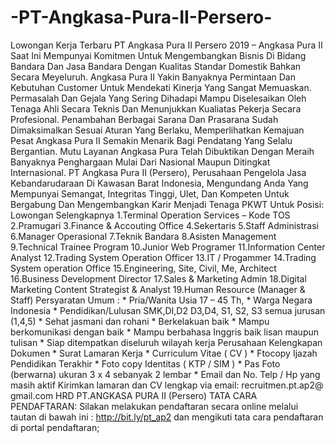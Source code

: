 # -PT-Angkasa-Pura-II-Persero-
Lowongan Kerja Terbaru PT Angkasa Pura II Persero 2019 – Angkasa Pura II Saat Ini Mempunyai Komitmen Untuk Mengembangkan Bisnis Di Bidang Bandara Dan Jasa Bandara Dengan Kualitas Standar Domestik Bahkan Secara Meyeluruh. Angkasa Pura II Yakin Banyaknya Permintaan Dan Kebutuhan Customer Untuk Mendekati Kinerja Yang Sangat Memuaskan. Permasalah Dan Gejala Yang Sering Dihadapi Mampu Diselesaikan Oleh Tenaga Ahli Secara Teknis Dan Menunjukkan Kualiatas Pekerja Secara Profesional. Penambahan Berbagai Sarana Dan Prasarana Sudah Dimaksimalkan Sesuai Aturan Yang Berlaku, Memperlihatkan Kemajuan Pesat Angkasa Pura II Semakin Menarik Bagi Pendatang Yang Selalu Bergantian. Mutu Layanan Angkasa Pura Telah Dibuktikan Dengan Meraih Banyaknya Penghargaan Mulai Dari Nasional Maupun Ditingkat Internasional. PT Angkasa Pura II (Persero), Perusahaan Pengelola Jasa Kebandarudaraan Di Kawasan Barat Indonesia, Mengundang Anda Yang Mempunyai Semangat, Integritas Tinggi, Ulet, Dan Kompeten Untuk Bergabung Dan Mengembangkan Karir Menjadi Tenaga PKWT Untuk Posisi: Lowongan Selengkapnya 1.Terminal Operation Services – Kode TOS 2.Pramugari 3.Finance &amp; Accouting Office 4.Sekertaris 5.Staff Administrasi 6.Manager Operasional 7.Teknik Bandara 8.Asisten Management 9.Technical Trainee Program 10.Junior Web Programer 11.Information Center Analyst 12.Trading System Operation Officer 13.IT / Progammer 14.Trading System operation Office 15.Engineering, Site, Civil, Me, Architect 16.Business Development Director 17.Sales &amp; Marketing Admin 18.Digital Marketing Content Strategist &amp; Analyst 19.Human Resource (Manager &amp; Staff) Persyaratan Umum : * Pria/Wanita Usia 17 – 45 Th, * Warga Negara Indonesia * Pendidikan/Lulusan SMK,DI,D2 D3,D4, S1, S2, S3 semua jurusan (1,4,5) * Sehat jasmani dan rohani * Berkelakuan baik * Mampu berkomunikasi dengan baik * Mampu berbahasa Inggris baik lisan maupun tulisan * Siap ditempatkan diseluruh wilayah kerja Perusahaan Kelengkapan Dokumen * Surat Lamaran Kerja * Curriculum Vitae ( CV ) * Ftocopy Ijazah Pendidikan Terakhir * Foto copy Identitas ( KTP / SIM ) * Pas Foto (berwarna) ukuran 3 x 4 sebanyak 2 lembar * Email dan No. Telp / Hp yang masih aktif Kirimkan lamaran dan CV lengkap via email:  recruitmen.pt.ap2@ gmail.com    HRD PT.ANGKASA PURA II (Persero) TATA CARA PENDAFTARAN: Silakan melakukan pendaftaran secara online melalui tautan di bawah ini : http://bit.ly/pt_ap2   dan mengikuti tata cara pendaftaran di portal pendaftaran;
